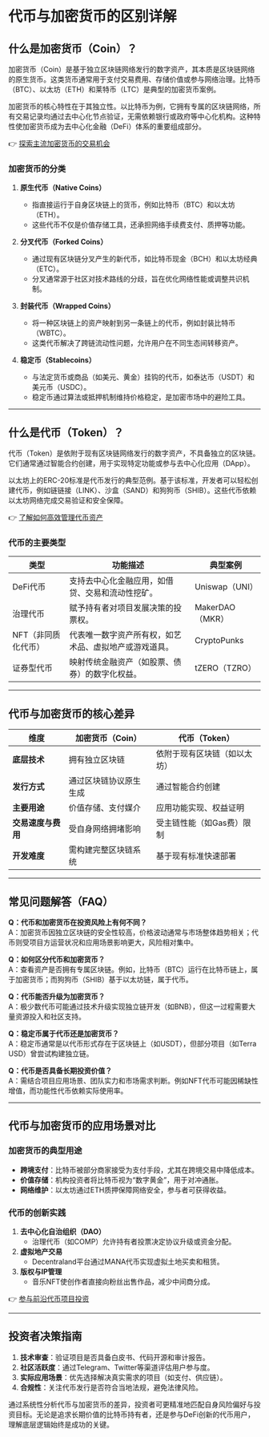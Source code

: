 # 代币与加密货币的区别详解  

## 什么是加密货币（Coin）？  

加密货币（Coin）是基于独立区块链网络发行的数字资产，其本质是区块链网络的原生货币。这类货币通常用于支付交易费用、存储价值或参与网络治理。比特币（BTC）、以太坊（ETH）和莱特币（LTC）是典型的加密货币案例。  

加密货币的核心特性在于其独立性。以比特币为例，它拥有专属的区块链网络，所有交易记录均通过去中心化节点验证，无需依赖银行或政府等中心化机构。这种特性使加密货币成为去中心化金融（DeFi）体系的重要组成部分。  

👉 [探索主流加密货币的交易机会](https://bit.ly/okx_welcome)  

### 加密货币的分类  

1. **原生代币（Native Coins）**  
   - 指直接运行于自身区块链上的货币，例如比特币（BTC）和以太坊（ETH）。  
   - 这些代币不仅是价值存储工具，还承担网络手续费支付、质押等功能。  

2. **分叉代币（Forked Coins）**  
   - 通过现有区块链分叉产生的新代币，如比特币现金（BCH）和以太坊经典（ETC）。  
   - 分叉通常源于社区对技术路线的分歧，旨在优化网络性能或调整共识机制。  

3. **封装代币（Wrapped Coins）**  
   - 将一种区块链上的资产映射到另一条链上的代币，例如封装比特币（WBTC）。  
   - 这类代币解决了跨链流动性问题，允许用户在不同生态间转移资产。  

4. **稳定币（Stablecoins）**  
   - 与法定货币或商品（如美元、黄金）挂钩的代币，如泰达币（USDT）和美元币（USDC）。  
   - 稳定币通过算法或抵押机制维持价格稳定，是加密市场中的避险工具。  

---

## 什么是代币（Token）？  

代币（Token）是依附于现有区块链网络发行的数字资产，不具备独立的区块链。它们通常通过智能合约创建，用于实现特定功能或参与去中心化应用（DApp）。  

以太坊上的ERC-20标准是代币发行的典型范例。基于该标准，开发者可以轻松创建代币，例如链链接（LINK）、沙盒（SAND）和狗狗币（SHIB）。这些代币依赖以太坊网络完成交易验证和安全保障。  

👉 [了解如何高效管理代币资产](https://bit.ly/okx_welcome)  

### 代币的主要类型  

| 类型          | 功能描述                                                                 | 典型案例               |
|---------------|--------------------------------------------------------------------------|------------------------|
| DeFi代币      | 支持去中心化金融应用，如借贷、交易和流动性挖矿。                          | Uniswap（UNI）         |
| 治理代币      | 赋予持有者对项目发展决策的投票权。                                        | MakerDAO（MKR）        |
| NFT（非同质化代币） | 代表唯一数字资产所有权，如艺术品、虚拟地产或游戏道具。                    | CryptoPunks            |
| 证券型代币    | 映射传统金融资产（如股票、债券）的数字化权益。                            | tZERO（TZRO）          |

---

## 代币与加密货币的核心差异  

| 维度                | 加密货币（Coin）                          | 代币（Token）                          |
|---------------------|------------------------------------------|----------------------------------------|
| **底层技术**        | 拥有独立区块链                            | 依附于现有区块链（如以太坊）            |
| **发行方式**        | 通过区块链协议原生生成                    | 通过智能合约创建                        |
| **主要用途**        | 价值存储、支付媒介                        | 应用功能实现、权益证明                  |
| **交易速度与费用**  | 受自身网络拥堵影响                        | 受主链性能（如Gas费）限制               |
| **开发难度**        | 需构建完整区块链系统                      | 基于现有标准快速部署                    |

---

## 常见问题解答（FAQ）  

**Q：代币和加密货币在投资风险上有何不同？**  
A：加密货币因独立区块链的安全性较高，价格波动通常与市场整体趋势相关；代币则受项目方运营状况和应用场景影响更大，风险相对集中。  

**Q：如何区分代币和加密货币？**  
A：查看资产是否拥有专属区块链。例如，比特币（BTC）运行在比特币链上，属于加密货币；而狗狗币（SHIB）基于以太坊链，属于代币。  

**Q：代币能否升级为加密货币？**  
A：极少数代币可能通过技术升级实现独立链开发（如BNB），但这一过程需要大量资源投入和社区支持。  

**Q：稳定币属于代币还是加密货币？**  
A：稳定币通常是以代币形式存在于区块链上（如USDT），但部分项目（如Terra USD）曾尝试构建独立链。  

**Q：代币是否具备长期投资价值？**  
A：需结合项目应用场景、团队实力和市场需求判断。例如NFT代币可能因稀缺性增值，而功能性代币依赖实际使用率。  

---

## 代币与加密货币的应用场景对比  

### 加密货币的典型用途  
- **跨境支付**：比特币被部分商家接受为支付手段，尤其在跨境交易中降低成本。  
- **价值存储**：机构投资者将比特币视为“数字黄金”，用于对冲通胀。  
- **网络维护**：以太坊通过ETH质押保障网络安全，参与者可获得收益。  

### 代币的创新实践  
1. **去中心化自治组织（DAO）**  
   - 治理代币（如COMP）允许持有者投票决定协议升级或资金分配。  
2. **虚拟地产交易**  
   - Decentraland平台通过MANA代币实现虚拟土地买卖和租赁。  
3. **版权与IP管理**  
   - 音乐NFT使创作者直接向粉丝出售作品，减少中间商分成。  

👉 [参与前沿代币项目投资](https://bit.ly/okx_welcome)  

---

## 投资者决策指南  

1. **技术审查**：验证项目是否具备白皮书、代码开源和审计报告。  
2. **社区活跃度**：通过Telegram、Twitter等渠道评估用户参与度。  
3. **实际应用场景**：优先选择解决真实需求的项目（如支付、供应链）。  
4. **合规性**：关注代币发行是否符合当地法规，避免法律风险。  

通过系统性分析代币与加密货币的差异，投资者可更精准地匹配自身风险偏好与投资目标。无论是追求长期价值的比特币持有者，还是参与DeFi创新的代币用户，理解底层逻辑始终是成功的关键。